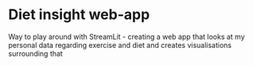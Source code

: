 # Diet insight web-app

Way to play around with StreamLit - creating a web app that looks at my personal data regarding exercise and diet and creates visualisations surrounding that